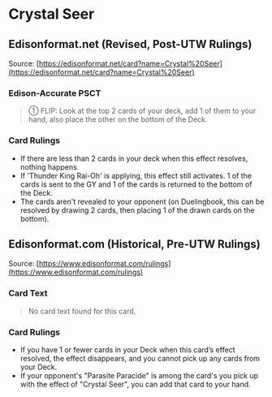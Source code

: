 # Crystal Seer

## Edisonformat.net (Revised, Post-UTW Rulings)

Source: [https://edisonformat.net/card?name=Crystal%20Seer](https://edisonformat.net/card?name=Crystal%20Seer)

### Edison-Accurate PSCT

> ① FLIP: Look at the top 2 cards of your deck, add 1 of them to your hand, also place the other on the bottom of the Deck.

### Card Rulings

*   If there are less than 2 cards in your deck when this effect resolves, nothing happens.
*   If 'Thunder King Rai-Oh' is applying, this effect still activates. 1 of the cards is sent to the GY and 1 of the cards is returned to the bottom of the Deck.
*   The cards aren't revealed to your opponent
(on Duelingbook, this can be resolved by drawing 2 cards, then placing 1 of the drawn cards on the bottom).


## Edisonformat.com (Historical, Pre-UTW Rulings)

Source: [https://www.edisonformat.com/rulings](https://www.edisonformat.com/rulings)

### Card Text

> No card text found for this card.

### Card Rulings

*   If you have 1 or fewer cards in your Deck when this card’s effect resolved, the effect disappears, and you cannot pick up any cards from your Deck.
*   If your opponent's "Parasite Paracide" is among the card's you pick up with the effect of "Crystal Seer", you can add that card to your hand.


